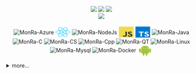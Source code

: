 <!--Hello
<h2><img src="https://emojis.slackmojis.com/emojis/images/1531849430/4246/blob-sunglasses.gif?1531849430" width="30"/> Hi There👋 , I'm MonRá! <img src="https://media.giphy.com/media/12oufCB0MyZ1Go/giphy.gif" width="50"><img src="https://i.giphy.com/9KawrQzIwdAYg.webp" width="50"></h2>
-->

<div>
  </p>
  <div align="center">
   <a href="https://www.facebook.com/ramon.chaib" target="_blank"><img src="https://img.shields.io/badge/-Facebook-%230077B5?style=for-the-badge&logo=facebook&logoColor=white" target="_blank"></a> 
  <a href="https://www.instagram.com/monrapps/" target="_blank"><img src="https://img.shields.io/badge/-Instagram-%23E4405F?style=for-the-badge&logo=instagram&logoColor=white" target="_blank"></a>
  <a href="https://www.linkedin.com/in/ramon-chaib-27007635/" target="_blank"><img src="https://img.shields.io/badge/-LinkedIn-%230077B5?style=for-the-badge&logo=linkedin&logoColor=white" target="_blank"></a>   
</div>

<div align="center">
  <img src="https://i.giphy.com/MM0Jrc8BHKx3y.webp">
</div>
  
 <div style="display: inline_block" align="center"><br>
  <img align="center" alt="MonRa-Azure" height="30" width="40" src="https://cdn.jsdelivr.net/gh/devicons/devicon/icons/azure/azure-original.svg">
  <img align="center" alt="MonRa-React" height="30" width="40" src="https://raw.githubusercontent.com/devicons/devicon/master/icons/react/react-original.svg">
  <img align="center" alt="MonRa-NodeJs" height="30" width="40" src="https://cdn.jsdelivr.net/gh/devicons/devicon/icons/nodejs/nodejs-original.svg">
  <img align="center" alt="MonRa-Js" height="30" width="40" src="https://raw.githubusercontent.com/devicons/devicon/master/icons/javascript/javascript-original.svg">     <img align="center" alt="MonRa-Ts" height="30" width="40" src="https://raw.githubusercontent.com/devicons/devicon/master/icons/typescript/typescript-original.svg">
  <img align="center" alt="MonRa-Java" height="30" width="40" src="https://cdn.jsdelivr.net/gh/devicons/devicon/icons/java/java-original.svg">
  <img align="center" alt="MonRa-C" height="30" width="40" src="https://cdn.jsdelivr.net/gh/devicons/devicon/icons/c/c-original.svg">
  <img align="center" alt="MonRa-CS" height="30" width="40" src="https://cdn.jsdelivr.net/gh/devicons/devicon/icons/csharp/csharp-original.svg">
  <img align="center" alt="MonRa-Cpp" height="30" width="40" src="https://cdn.jsdelivr.net/gh/devicons/devicon/icons/cplusplus/cplusplus-original.svg">
  <img align="center" alt="MonRa-QT" height="30" width="40" src="https://cdn.jsdelivr.net/gh/devicons/devicon/icons/qt/qt-original.svg">
  <img align="center" alt="MonRa-Linux" height="30" width="40" src="https://cdn.jsdelivr.net/gh/devicons/devicon/icons/linux/linux-original.svg">
  <img align="center" alt="MonRa-Mysql" height="30" width="40" src="https://cdn.jsdelivr.net/gh/devicons/devicon/icons/mysql/mysql-original.svg">
  <img align="center" alt="MonRa-Docker" height="30" width="40" src="https://cdn.jsdelivr.net/gh/devicons/devicon/icons/docker/docker-original.svg">  
  <img align="center" alt="MonRa-Android" height="30" width="40" src="https://github.com/devicons/devicon/blob/master/icons/android/android-original.svg">
  
</div>
</a>

</br>
<!--
[![github activity graph](https://activity-graph.herokuapp.com/graph?username=monrapps&theme=chartreuse-dark)](https://github.com/monrapps/)
-->
<div>
<details>
      <summary>more...</summary>
      
<!--
### <img src="https://media.giphy.com/media/VgCDAzcKvsR6OM0uWg/giphy.gif" width="50"> A little more about me...  

```javascript
const monra = {
    pronouns: "He" | "Him",
    code: ["any"],
    askMeAbout: ["any"],
    technologies: {
        backEnd: {
            js: ["any"],
        },
        mobileApp: {
            native: ["Android Development"]
        },
        devOps: ["AWS", "Docker🐳", "Route53", "Nginx"],
        databases: ["mongo", "MySql", "sqlite"],
        misc: ["Firebase", "Socket.IO", "selenium", "open-cv", "php", "SuiteApp"]
    },
    architecture: ["Serverless Architecture", "Progressive web applications", "Single page applications"],
    currentFocus: "Building Robots to ease opertations",
    funFact: "There are two ways to write error-free programs; only the third one works"
};
```
-->

---
<!--START_SECTION:waka-->
![Code Time](http://img.shields.io/badge/Code%20Time-1%2C358%20hrs%2041%20mins-blue)

![Profile Views](http://img.shields.io/badge/Profile%20Views-0-blue)

![Lines of code](https://img.shields.io/badge/From%20Hello%20World%20I%27ve%20Written-4.9%20million%20lines%20of%20code-blue)

**🐱 My GitHub Data** 

> 📦 79.5 kB Used in GitHub's Storage 
 > 
> 🏆 5,018 Contributions in the Year 2025
 > 
> 🚫 Not Opted to Hire
 > 
> 📜 25 Public Repositories 
 > 
> 🔑 23 Private Repositories 
 > 
**I'm an Early 🐤** 

```text
🌞 Morning                9640 commits        ████████░░░░░░░░░░░░░░░░░   31.24 % 
🌆 Daytime                12877 commits       ██████████░░░░░░░░░░░░░░░   41.73 % 
🌃 Evening                4255 commits        ███░░░░░░░░░░░░░░░░░░░░░░   13.79 % 
🌙 Night                  4084 commits        ███░░░░░░░░░░░░░░░░░░░░░░   13.24 % 
```
📅 **I'm Most Productive on Thursday** 

```text
Monday                   5665 commits        █████░░░░░░░░░░░░░░░░░░░░   18.36 % 
Tuesday                  5802 commits        █████░░░░░░░░░░░░░░░░░░░░   18.80 % 
Wednesday                5914 commits        █████░░░░░░░░░░░░░░░░░░░░   19.17 % 
Thursday                 6633 commits        █████░░░░░░░░░░░░░░░░░░░░   21.50 % 
Friday                   4273 commits        ███░░░░░░░░░░░░░░░░░░░░░░   13.85 % 
Saturday                 1480 commits        █░░░░░░░░░░░░░░░░░░░░░░░░   04.80 % 
Sunday                   1089 commits        █░░░░░░░░░░░░░░░░░░░░░░░░   03.53 % 
```


📊 **This Week I Spent My Time On** 

```text
🕑︎ Time Zone: America/Sao_Paulo

💬 Programming Languages: 
Bash                     1 hr 57 mins        ████████████░░░░░░░░░░░░░   47.34 % 
Other                    58 mins             ██████░░░░░░░░░░░░░░░░░░░   23.59 % 
Markdown                 26 mins             ███░░░░░░░░░░░░░░░░░░░░░░   10.80 % 
JavaScript               16 mins             ██░░░░░░░░░░░░░░░░░░░░░░░   06.71 % 
Text                     9 mins              █░░░░░░░░░░░░░░░░░░░░░░░░   03.79 % 

🔥 Editors: 
Cursor                   3 hrs 55 mins       ████████████████████████░   94.95 % 
VS Code                  12 mins             █░░░░░░░░░░░░░░░░░░░░░░░░   05.05 % 

🐱‍💻 Projects: 
gww-v6i_jiga             1 hr 23 mins        ████████░░░░░░░░░░░░░░░░░   33.54 % 
gww-v6i                  53 mins             █████░░░░░░░░░░░░░░░░░░░░   21.54 % 
upgrade                  43 mins             ████░░░░░░░░░░░░░░░░░░░░░   17.73 % 
nlm-gww-watcher          32 mins             ███░░░░░░░░░░░░░░░░░░░░░░   13.18 % 
buildroot                22 mins             ██░░░░░░░░░░░░░░░░░░░░░░░   08.97 % 

💻 Operating System: 
WSL                      3 hrs 55 mins       ████████████████████████░   94.95 % 
Windows                  12 mins             █░░░░░░░░░░░░░░░░░░░░░░░░   05.05 % 
```

**I Mostly Code in C++** 

```text
C                        17 repos            ████░░░░░░░░░░░░░░░░░░░░░   17.89 % 
Python                   13 repos            ███░░░░░░░░░░░░░░░░░░░░░░   13.68 % 
JavaScript               10 repos            ███░░░░░░░░░░░░░░░░░░░░░░   10.53 % 
Shell                    7 repos             ██░░░░░░░░░░░░░░░░░░░░░░░   07.37 % 
HTML                     6 repos             ██░░░░░░░░░░░░░░░░░░░░░░░   06.32 % 
```



**Timeline**

![Lines of Code chart](https://raw.githubusercontent.com/monrapps/monrapps/master/assets/bar_graph.png)


 Last Updated on 28/10/2025 10:02:01 UTC
<!--END_SECTION:waka-->
